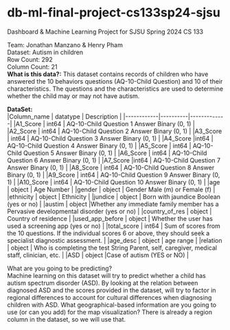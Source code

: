 # db-ml-final-project-cs133sp24-sjsu
Dashboard &amp; Machine Learning Project for SJSU Spring 2024 CS 133 

Team: Jonathan Manzano & Henry Pham  
Dataset: Autism in children  
Row Count: 292  
Column Count: 21  
**What is this data?:** This dataset contains records of children who have answered the 10 behaviors questions (AQ-10-Child Question) and 10 of their characteristics. The questions and the characteristics are used to determine whether the child may or may not have autism.  

**DataSet:**  
|Column_name | datatype | Description |
|------------|----------|-------------|
|A1_Score | int64 | AQ-10-Child Question 1 Answer Binary (0, 1) |
|A2_Score | int64 | AQ-10-Child Question 2 Answer Binary (0, 1) |
|A3_Score | int64 | AQ-10-Child Question 3 Answer Binary (0, 1) |
|A4_Score |int64 | AQ-10-Child Question 4 Answer Binary (0, 1) |
|A5_Score | int64 | AQ-10-Child Question 5 Answer Binary (0, 1) |
|A6_Score | int64 | AQ-10-Child Question 6 Answer Binary (0, 1) |
|A7_Score |int64 | AQ-10-Child Question 7 Answer Binary (0, 1) |
|A8_Score | int64 | AQ-10-Child Question 8 Answer Binary (0, 1) |
|A9_Score | int64 | AQ-10-Child Question 9 Answer Binary (0, 1) |
|A10_Score | int64 | AQ-10-Child Question 10 Answer Binary (0, 1) |
|age | object | Age Number |
|gender | object | Gender Male (m) or Female (f) |
|ethnicity | object | Ethnicity |
|jundice | object | Born with jaundice Boolean (yes or no) |
|austim | object |Whether any immediate family member has a Pervasive developmental disorder (yes or no) |
|country_of_res | object | Country of residence |
|used_app_before | object | Whether the user has used a screening app (yes or no) |
|total_score | int64 | Sum of scores from the 10 questions. If the individual scores 6 or above, they should seek a specialist diagnostic assessment. |
|age_desc | object | age range |
|relation | object | Who is completing the test String Parent, self, caregiver, medical staff, clinician, etc. |
|ASD | object |Case of autism (YES or NO) |



What are you going to be predicting?  
Machine learning on this dataset will try to predict whether a child has autism spectrum disorder (ASD).
By looking at the relation between diagnosed ASD and the scores provided in the dataset, will try to factor in regional differences to account for cultural differences when diagnosing children with ASD.
What geographical-based information are you going to use (or can you add) for the map visualization?
There is already a region column in the dataset, so we will use that.
